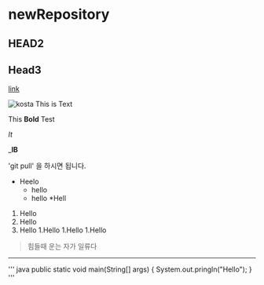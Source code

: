 # newRepository

## HEAD2


## Head3

[link](http://www.naver.com)


![kosta](http://edu2.kosta.or.kr/assets/images/kosta2.png)
This is Text

This **Bold** Test

_It_

_**IB**


'git pull' 을 하시면 됩니다.

* Heelo
  * hello
  * hello
    *Hell
    
1. Hello
1. Hello
1. Hello
  1.Hello
  1.Hello
    1.Hello
    
    
> 힘들때 운는 자가 일류다

***


''' java
public static void main(String[] args) {
    System.out.pringln("Hello");
}
'''
